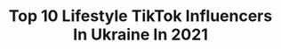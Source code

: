 ---
title: Top 10 Lifestyle TikTok Influencers In Ukraine In 2021
description: >-
  Find top lifestyle TikTok influencers in Ukraine in 2021. Most popular hashtags: #lifestyle #fyp #life #love.
platform: TikTok
hits: 8
text_top: Analyze the best TikTok accounts on inBeat.
text_bottom: Our platform holds 8 TikTok influencers like this in Ukraine for you to pitch.
profiles:
  - username: ".kovalskiy.a"
    fullname: >-
      Ковальський 🥴
    bio: >-
      Тупо lifestyle ❤️ 🕴️
    location: "Ukraine"
    followers: 57400
    engagement: 1929
    commentsToLikes: 0.038071
    id: ckb8zy2kffruo0j238ujc8gu5
    verified: false
    hashtags: "#usa, #ukraine, #fun, #fyp"
  - username: "lesha_1711"
    fullname: >-
      lesha_1711
    bio: >-
      16+⚠️Сарказм извилистый lifestyle.Ирония особой степени!Всем Добра
    location: "Ukraine"
    followers: 7577
    engagement: 287
    commentsToLikes: 0.022687
    id: cka84qcpwuu5l0i78exsn5jrg
    verified: false
    hashtags: "#20ft, #tavron, #latvia, #hatch"
  - username: "asuna_yuuki333"
    fullname: >-
      asuna_yuuki333
    bio: >-
      circus artist 🎪 сотрудничество👇
    location: "Ukraine"
    followers: 54200
    engagement: 950
    commentsToLikes: 0.012645
    id: ck94finanbtjy0j78d7hof8qp
    verified: false
    hashtags: ""
  - username: "djmilana"
    fullname: >-
      Dj Milana
    bio: >-
      🎧TOPLESS-Dj🌴IBIZA-Dj🇪🇸known in 35 countries 😌Insta: @tdjmilana
    location: "Ukraine"
    followers: 73500
    engagement: 235
    commentsToLikes: 0.012033
    id: ckai38d0eixp30i782xlsrde1
    verified: false
    hashtags: "#tdjmilana, #lifestyle, #djmilana, #tattoed"
  - username: "aerial.hacker"
    fullname: >-
      aerial.hacker
    bio: >-
      Aerialist. Aerial silks & aerial straps instructor. From Ukraine 🇺🇦
    location: "Ukraine"
    followers: 12000
    engagement: 1361
    commentsToLikes: 0.024344
    id: ck8adhi1468xp0j786srnhnfz
    verified: false
    hashtags: "#aerial, #slowmo, #acrobatics, #aerialist"
  - username: "do0rdo"
    fullname: >-
      Liizavettaa
    bio: >-
      Life of an actress💃🏽🎭 Currently in Ukraine 🇺🇦
    location: "Ukraine"
    followers: 2895
    engagement: 837
    commentsToLikes: 0.147574
    id: ck9rp5jq3fv0p0j789nvwpc9p
    verified: false
    hashtags: "#stayathome, #blindinglights, #foryou, #actress"
  - username: "yuriy.rybak"
    fullname: >-
      Yuriy_Rybak
    bio: >-
      📈Investor 🎬Blogger 🚀Entrepreneur 🌍Traveling The World 🎥29K On YouTube
    location: "Ukraine"
    followers: 6926
    engagement: 532
    commentsToLikes: 0.020330
    id: ckceli3iivcw80j23t1fq05nd
    verified: false
    hashtags: "#couple, #relationship, #montenegro, #view"
  - username: "telegram.girl"
    fullname: >-
      sexy
    bio: >-
      No bio yet
    location: "Ukraine"
    followers: 30400
    engagement: 600
    commentsToLikes: 0.010269
    id: ck8s5bah5f4370j78eiwb2ap3
    verified: false
    hashtags: "#bikinibabe, #swimwear, #bikinigirls, #beach"
---